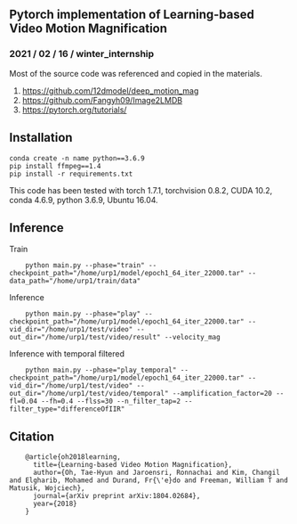 ## Pytorch implementation of Learning-based Video Motion Magnification
### 2021 / 02 / 16 / winter_internship

Most of the source code was referenced and copied in the materials.
1. https://github.com/12dmodel/deep_motion_mag
2. https://github.com/Fangyh09/Image2LMDB
3. https://pytorch.org/tutorials/

## Installation
    conda create -n name python==3.6.9
    pip install ffmpeg==1.4
    pip install -r requirements.txt
This code has been tested with torch 1.7.1, torchvision 0.8.2, CUDA 10.2, conda 4.6.9, python 3.6.9, Ubuntu 16.04.

## Inference
Train

        python main.py --phase="train" --checkpoint_path="/home/urp1/model/epoch1_64_iter_22000.tar" --data_path="/home/urp1/train/data"

Inference

        python main.py --phase="play" --checkpoint_path="/home/urp1/model/epoch1_64_iter_22000.tar" --vid_dir="/home/urp1/test/video" --out_dir="/home/urp1/test/video/result" --velocity_mag

Inference with temporal filtered

        python main.py --phase="play_temporal" --checkpoint_path="/home/urp1/model/epoch1_64_iter_22000.tar" --vid_dir="/home/urp1/test/video" --out_dir="/home/urp1/test/video/temporal" --amplification_factor=20 --fl=0.04 --fh=0.4 --flss=30 --n_filter_tap=2 --filter_type="differenceOfIIR"

## Citation
        @article{oh2018learning,
          title={Learning-based Video Motion Magnification},
          author={Oh, Tae-Hyun and Jaroensri, Ronnachai and Kim, Changil and Elgharib, Mohamed and Durand, Fr{\'e}do and Freeman, William T and Matusik, Wojciech},
          journal={arXiv preprint arXiv:1804.02684},
          year={2018}
        }
